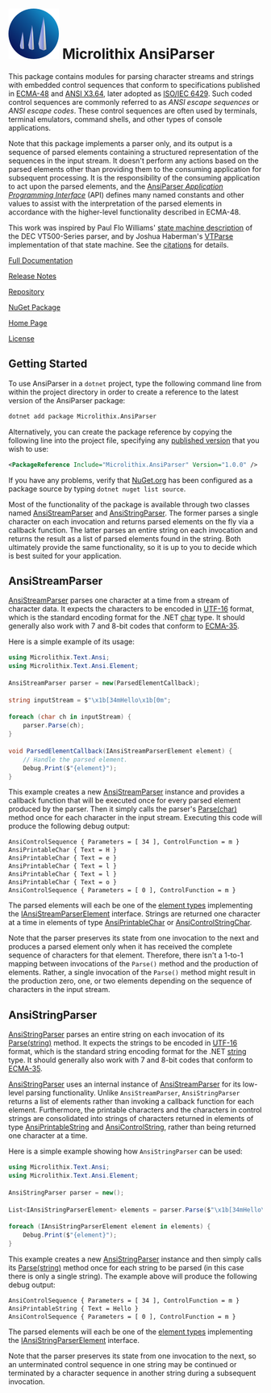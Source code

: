 # ![Logo](https://raw.githubusercontent.com/microlithix/microlithix.github.io/main/docs/images/Logo-Round-100x100.png) Microlithix AnsiParser

This package contains modules for parsing character streams and strings with embedded control sequences that conform to specifications published in [ECMA-48](https://www.microlithix.com/AnsiParser/docs/References.html#ecma-48) and [ANSI X3.64](https://www.microlithix.com/AnsiParser/docs/References.html#ansi-x364), later adopted as [ISO/IEC 6429](https://www.microlithix.com/AnsiParser/docs/References.html#isoiec-6429). Such coded control sequences are commonly referred to as *ANSI escape sequences* or *ANSI escape codes*. These control sequences are often used by terminals, terminal emulators, command shells, and other types of console applications.

Note that this package implements a parser only, and its output is a sequence of parsed elements containing a structured representation of the sequences in the input stream. It doesn't perform any actions based on the parsed elements other than providing them to the consuming application for subsequent processing. It is the responsibility of the consuming application to act upon the parsed elements, and the [AnsiParser *Application Programming Interface*](https://www.microlithix.com/AnsiParser/api/Microlithix.Text.Ansi.html) (API) defines many named constants and other values to assist with the interpretation of the parsed elements in accordance with the higher-level functionality described in ECMA-48.

This work was inspired by Paul Flo Williams' [state machine description](https://vt100.net/emu/dec_ansi_parser) of the DEC VT500-Series parser, and by Joshua Haberman's [VTParse](https://github.com/haberman/vtparse) implementation of that state machine. See the [citations](https://www.microlithix.com/AnsiParser/docs/References.html#other-references) for details.

[Full Documentation](https://microlithix.com/AnsiParser/docs/Introduction.html)

[Release Notes](https://github.com/microlithix/AnsiParser/blob/main/RELEASENOTES.md)

[Repository](https://github.com/microlithix/AnsiParser)

[NuGet Package](https://www.nuget.org/packages/Microlithix.AnsiParser/)

[Home Page](https://microlithix.com)

[License](https://github.com/microlithix/AnsiParser/blob/main/LICENSE.md)

## Getting Started

To use AnsiParser in a `dotnet` project, type the following command line from within the project directory in order to create a reference to the latest version of the AnsiParser package:

```cmd
dotnet add package Microlithix.AnsiParser
```

Alternatively, you can create the package reference by copying the following line into the project file, specifying any [published version](https://www.nuget.org/packages/Microlithix.AnsiParser#versions-body-tab) that you wish to use:

```xml
<PackageReference Include="Microlithix.AnsiParser" Version="1.0.0" />
```

If you have any problems, verify that [NuGet.org](https://www.nuget.org/) has been configured as a package source by typing `dotnet nuget list source`.

Most of the functionality of the package is available through two classes named [AnsiStreamParser](https://www.microlithix.com/AnsiParser/api/Microlithix.Text.Ansi.AnsiStreamParser.html) and [AnsiStringParser](https://www.microlithix.com/AnsiParser/api/Microlithix.Text.Ansi.AnsiStringParser.html). The former parses a single character on each invocation and returns parsed elements on the fly via a callback function. The latter parses an entire string on each invocation and returns the result as a list of parsed elements found in the string. Both ultimately provide the same functionality, so it is up to you to decide which is best suited for your application.

## AnsiStreamParser

[AnsiStreamParser](https://www.microlithix.com/AnsiParser/api/Microlithix.Text.Ansi.AnsiStreamParser.html) parses one character at a time from a stream of character data. It expects the characters to be encoded in [UTF-16](https://en.wikipedia.org/wiki/UTF-16) format, which is the standard encoding format for the .NET [char](https://learn.microsoft.com/dotnet/api/system.char) type. It should generally also work with 7 and 8-bit codes that conform to [ECMA-35](https://www.microlithix.com/AnsiParser/docs/References.html#ecma-35).

Here is a simple example of its usage:

```csharp
using Microlithix.Text.Ansi;
using Microlithix.Text.Ansi.Element;

AnsiStreamParser parser = new(ParsedElementCallback);

string inputStream = $"\x1b[34mHello\x1b[0m";

foreach (char ch in inputStream) {
    parser.Parse(ch);
}

void ParsedElementCallback(IAnsiStreamParserElement element) {
    // Handle the parsed element.
    Debug.Print($"{element}");
}
```

This example creates a new [AnsiStreamParser](https://www.microlithix.com/AnsiParser/api/Microlithix.Text.Ansi.AnsiStreamParser.html) instance and provides a callback function that will be executed once for every parsed element produced by the parser. Then it simply calls the parser's [Parse(char)](https://www.microlithix.com/AnsiParser/api/Microlithix.Text.Ansi.AnsiStreamParser.Parse.html#Microlithix_Text_Ansi_AnsiStreamParser_Parse_System_Char_) method once for each character in the input stream. Executing this code will produce the following debug output:

```text
AnsiControlSequence { Parameters = [ 34 ], ControlFunction = m }
AnsiPrintableChar { Text = H }
AnsiPrintableChar { Text = e }
AnsiPrintableChar { Text = l }
AnsiPrintableChar { Text = l }
AnsiPrintableChar { Text = o }
AnsiControlSequence { Parameters = [ 0 ], ControlFunction = m }
```

The parsed elements will each be one of the [element types](https://microlithix.com/AnsiParser/docs/Elements.html) implementing the [IAnsiStreamParserElement](https://www.microlithix.com/AnsiParser/api/Microlithix.Text.Ansi.Element.IAnsiStreamParserElement.html) interface. Strings are returned one character at a time in elements of type [AnsiPrintableChar](https://www.microlithix.com/AnsiParser/api/Microlithix.Text.Ansi.Element.AnsiPrintableChar.html) or [AnsiControlStringChar](https://www.microlithix.com/AnsiParser/api/Microlithix.Text.Ansi.Element.AnsiControlStringChar.html).

Note that the parser preserves its state from one invocation to the next and produces a parsed element only when it has received the complete sequence of characters for that element. Therefore, there isn't a 1-to-1 mapping between invocations of the `Parse()` method and the production of elements. Rather, a single invocation of the `Parse()` method might result in the production zero, one, or two elements depending on the sequence of characters in the input stream.

## AnsiStringParser

[AnsiStringParser](https://www.microlithix.com/AnsiParser/api/Microlithix.Text.Ansi.AnsiStringParser.html) parses an entire string on each invocation of its [Parse(string)](https://www.microlithix.com/AnsiParser/api/Microlithix.Text.Ansi.AnsiStringParser.Parse.html#Microlithix_Text_Ansi_AnsiStringParser_Parse_System_String_) method. It expects the strings to be encoded in [UTF-16](https://en.wikipedia.org/wiki/UTF-16) format, which is the standard string encoding format for the .NET [string](https://learn.microsoft.com/dotnet/api/system.string) type. It should generally also work with 7 and 8-bit codes that conform to [ECMA-35](https://www.microlithix.com/AnsiParser/docs/References.html#ecma-35).

[AnsiStringParser](https://www.microlithix.com/AnsiParser/api/Microlithix.Text.Ansi.AnsiStringParser.html) uses an internal instance of [AnsiStreamParser](https://www.microlithix.com/AnsiParser/api/Microlithix.Text.Ansi.AnsiStreamParser.html) for its low-level parsing functionality. Unlike `AnsiStreamParser`, `AnsiStringParser` returns a list of elements rather than invoking a callback function for each element. Furthermore, the printable characters and the characters in control strings are consolidated into strings of characters returned in elements of type [AnsiPrintableString](https://www.microlithix.com/AnsiParser/api/Microlithix.Text.Ansi.Element.AnsiPrintableString.html) and [AnsiControlString](https://www.microlithix.com/AnsiParser/api/Microlithix.Text.Ansi.Element.AnsiControlString.html), rather than being returned one character at a time.

Here is a simple example showing how `AnsiStringParser` can be used:

```csharp
using Microlithix.Text.Ansi;
using Microlithix.Text.Ansi.Element;

AnsiStringParser parser = new();

List<IAnsiStringParserElement> elements = parser.Parse($"\x1b[34mHello\x1b[0m");

foreach (IAnsiStringParserElement element in elements) {
    Debug.Print($"{element}");
}
```

This example creates a new [AnsiStringParser](https://www.microlithix.com/AnsiParser/api/Microlithix.Text.Ansi.AnsiStringParser.html) instance and then simply calls its [Parse(string)](https://www.microlithix.com/AnsiParser/api/Microlithix.Text.Ansi.AnsiStringParser.Parse.html#Microlithix_Text_Ansi_AnsiStringParser_Parse_System_String_) method once for each string to be parsed (in this case there is only a single string). The example above will produce the following debug output:

```text
AnsiControlSequence { Parameters = [ 34 ], ControlFunction = m }
AnsiPrintableString { Text = Hello }
AnsiControlSequence { Parameters = [ 0 ], ControlFunction = m }
```

The parsed elements will each be one of the [element types](https://www.microlithix.com/AnsiParser/docs/Elements.html) implementing the [IAnsiStringParserElement](https://www.microlithix.com/AnsiParser/api/Microlithix.Text.Ansi.Element.IAnsiStringParserElement.html) interface.

Note that the parser preserves its state from one invocation to the next, so an unterminated control sequence in one string may be continued or terminated by a character sequence in another string during a subsequent invocation.
